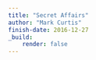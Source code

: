 ```yaml
---
title: "Secret Affairs"
author: "Mark Curtis"
finish-date: 2016-12-27
_build:
    render: false
---
```


